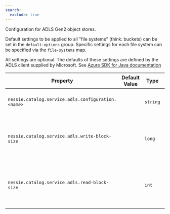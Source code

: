 ```yaml
---
search:
  exclude: true
---
```

<!--start-->

Configuration for ADLS Gen2 object stores. 

Default settings to be applied to all "file systems" (think: buckets) can be set in the `default-options` group. Specific settings for each file system can be specified via the `file-systems` map.   

All settings are optional. The defaults of these settings are defined by the ADLS client  supplied by Microsoft. See [Azure SDK for Java  documentation ](https://learn.microsoft.com/en-us/azure/developer/java/sdk/)

| Property | Default Value | Type | Description |
|----------|---------------|------|-------------|
| `nessie.catalog.service.adls.configuration.`_`<name>`_ |  | `string` | Custom settings for the ADLS Java client.  |
| `nessie.catalog.service.adls.write-block-size` |  | `long` | Override the default write block size used when writing to ADLS.  |
| `nessie.catalog.service.adls.read-block-size` |  | `int` | Override the default read block size used when writing to ADLS.  |
